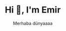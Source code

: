 <h1 align="center">Hi 👋, I'm Emir</h1>

<div align="center">
  <p>
    Merhaba dünyaaaa
  </p>
</div>
